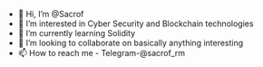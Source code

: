 - 👋 Hi, I’m @Sacrof
- 👀 I’m interested in Cyber Security and Blockchain technologies
- 🌱 I’m currently learning Solidity
- 💞️ I’m looking to collaborate on basically anything interesting
- 📫 How to reach me - Telegram-@sacrof_rm

<!---
Sacrof/Sacrof is a ✨ special ✨ repository because its `README.md` (this file) appears on your GitHub profile.
You can click the Preview link to take a look at your changes.
--->
